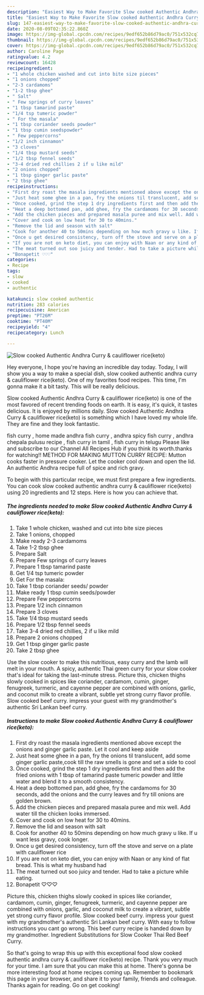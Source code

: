 ```yaml
---
description: "Easiest Way to Make Favorite Slow cooked Authentic Andhra Curry &amp;amp; cauliflower rice(keto)"
title: "Easiest Way to Make Favorite Slow cooked Authentic Andhra Curry &amp;amp; cauliflower rice(keto)"
slug: 147-easiest-way-to-make-favorite-slow-cooked-authentic-andhra-curry-and-amp-cauliflower-riceketo
date: 2020-08-09T02:35:22.860Z
image: https://img-global.cpcdn.com/recipes/9edf652b86d79ac0/751x532cq70/slow-cooked-authentic-andhra-curry-cauliflower-riceketo-recipe-main-photo.jpg
thumbnail: https://img-global.cpcdn.com/recipes/9edf652b86d79ac0/751x532cq70/slow-cooked-authentic-andhra-curry-cauliflower-riceketo-recipe-main-photo.jpg
cover: https://img-global.cpcdn.com/recipes/9edf652b86d79ac0/751x532cq70/slow-cooked-authentic-andhra-curry-cauliflower-riceketo-recipe-main-photo.jpg
author: Caroline Page
ratingvalue: 4.2
reviewcount: 16428
recipeingredient:
- "1 whole chicken washed and cut into bite size pieces"
- "1 onions chopped"
- "2-3 cardamoms"
- "1-2 tbsp ghee"
- " Salt"
- " Few springs of curry leaves"
- "1 tbsp tamarind paste"
- "1/4 tsp tumeric powder"
- " For the masala"
- "1 tbsp coriander seeds powder"
- "1 tbsp cumin seedspowder"
- " Few peppercorns"
- "1/2 inch cinnamon"
- "3 cloves"
- "1/4 tbsp mustard seeds"
- "1/2 tbsp fennel seeds"
- "3-4 dried red chillies 2 if u like mild"
- "2 onions chopped"
- "1 tbsp ginger garlic paste"
- "2 tbsp ghee"
recipeinstructions:
- "First dry roast the masala ingredients mentioned above except the onions and ginger garlic paste. Let it cool and keep aside"
- "Just heat some ghee in a pan, fry the onions til translucent, add some ginger garlic paste,cook till the raw smells is gone and set a side to cool"
- "Once cooked, grind the step 1 dry ingredients first and then add the fried onions with 1 tbsp of tamarind paste tumeric powder and little water and blend it to a smooth consistency."
- "Heat a deep bottomed pan, add ghee, fry the cardamoms for 30 seconds, add the onions and the curry leaves and fry till onions are golden brown."
- "Add the chicken pieces and prepared masala puree and mix well. Add water till the chicken looks immersed."
- "Cover and cook on low heat for 30 to 40mins."
- "Remove the lid and season with salt"
- "Cook for another 40 to 50mins depending on how much gravy u like. If u want less gravy, cook longer."
- "Once u get desired consistency, turn off the stove and serve on a plate with cauliflower rice"
- "If you are not on keto diet, you can enjoy with Naan or any kind of flat bread. This is what my husband had"
- "The meat turned out soo juicy and tender. Had to take a picture while eating."
- "Bonapetit ♡♡♡"
categories:
- Recipe
tags:
- slow
- cooked
- authentic

katakunci: slow cooked authentic 
nutrition: 283 calories
recipecuisine: American
preptime: "PT26M"
cooktime: "PT40M"
recipeyield: "4"
recipecategory: Lunch

---
```



![Slow cooked Authentic Andhra Curry &amp; cauliflower rice(keto)](https://img-global.cpcdn.com/recipes/9edf652b86d79ac0/751x532cq70/slow-cooked-authentic-andhra-curry-cauliflower-riceketo-recipe-main-photo.jpg)

Hey everyone, I hope you're having an incredible day today. Today, I will show you a way to make a special dish, slow cooked authentic andhra curry &amp; cauliflower rice(keto). One of my favorites food recipes. This time, I'm gonna make it a bit tasty. This will be really delicious.

Slow cooked Authentic Andhra Curry &amp; cauliflower rice(keto) is one of the most favored of recent trending foods on earth. It is easy, it's quick, it tastes delicious. It is enjoyed by millions daily. Slow cooked Authentic Andhra Curry &amp; cauliflower rice(keto) is something which I have loved my whole life. They are fine and they look fantastic.

fish curry , home made andhra fish curry , andhra spicy fish curry , andhra chepala pulusu recipe , fish curry in tamil , fish curry in telugu Please like and subscribe to our Channel All Recipes Hub if you think its worth.thanks for watching!! METHOD FOR MAKING MUTTON CURRY RECIPE: Mutton cooks faster in pressure cooker. Let the cooker cool down and open the lid. An authentic Andhra recipe full of spice and rich gravy.


To begin with this particular recipe, we must first prepare a few ingredients. You can cook slow cooked authentic andhra curry &amp; cauliflower rice(keto) using 20 ingredients and 12 steps. Here is how you can achieve that.

<!--inarticleads1-->

##### The ingredients needed to make Slow cooked Authentic Andhra Curry &amp; cauliflower rice(keto):

1. Take 1 whole chicken, washed and cut into bite size pieces
1. Take 1 onions, chopped
1. Make ready 2-3 cardamoms
1. Take 1-2 tbsp ghee
1. Prepare  Salt
1. Prepare  Few springs of curry leaves
1. Prepare 1 tbsp tamarind paste
1. Get 1/4 tsp tumeric powder
1. Get  For the masala:
1. Take 1 tbsp coriander seeds/ powder
1. Make ready 1 tbsp cumin seeds/powder
1. Prepare  Few peppercorns
1. Prepare 1/2 inch cinnamon
1. Prepare 3 cloves
1. Take 1/4 tbsp mustard seeds
1. Prepare 1/2 tbsp fennel seeds
1. Take 3-4 dried red chillies, 2 if u like mild
1. Prepare 2 onions chopped
1. Get 1 tbsp ginger garlic paste
1. Take 2 tbsp ghee


Use the slow cooker to make this nutritious, easy curry and the lamb will melt in your mouth. A spicy, authentic Thai green curry for your slow cooker that&#39;s ideal for taking the last-minute stress. Picture this, chicken thighs slowly cooked in spices like coriander, cardamom, cumin, ginger, fenugreek, turmeric, and cayenne pepper are combined with onions, garlic, and coconut milk to create a vibrant, subtle yet strong curry flavor profile. Slow cooked beef curry. impress your guest with my grandmother&#39;s authentic Sri Lankan beef curry. 

<!--inarticleads2-->

##### Instructions to make Slow cooked Authentic Andhra Curry &amp; cauliflower rice(keto):

1. First dry roast the masala ingredients mentioned above except the onions and ginger garlic paste. Let it cool and keep aside
1. Just heat some ghee in a pan, fry the onions til translucent, add some ginger garlic paste,cook till the raw smells is gone and set a side to cool
1. Once cooked, grind the step 1 dry ingredients first and then add the fried onions with 1 tbsp of tamarind paste tumeric powder and little water and blend it to a smooth consistency.
1. Heat a deep bottomed pan, add ghee, fry the cardamoms for 30 seconds, add the onions and the curry leaves and fry till onions are golden brown.
1. Add the chicken pieces and prepared masala puree and mix well. Add water till the chicken looks immersed.
1. Cover and cook on low heat for 30 to 40mins.
1. Remove the lid and season with salt
1. Cook for another 40 to 50mins depending on how much gravy u like. If u want less gravy, cook longer.
1. Once u get desired consistency, turn off the stove and serve on a plate with cauliflower rice
1. If you are not on keto diet, you can enjoy with Naan or any kind of flat bread. This is what my husband had
1. The meat turned out soo juicy and tender. Had to take a picture while eating.
1. Bonapetit ♡♡♡


Picture this, chicken thighs slowly cooked in spices like coriander, cardamom, cumin, ginger, fenugreek, turmeric, and cayenne pepper are combined with onions, garlic, and coconut milk to create a vibrant, subtle yet strong curry flavor profile. Slow cooked beef curry. impress your guest with my grandmother&#39;s authentic Sri Lankan beef curry. With easy to follow instructions you cant go wrong. This beef curry recipe is handed down by my grandmother. Ingredient Substitutions for Slow Cooker Thai Red Beef Curry. 

So that's going to wrap this up with this exceptional food slow cooked authentic andhra curry &amp; cauliflower rice(keto) recipe. Thank you very much for your time. I am sure that you can make this at home. There's gonna be more interesting food at home recipes coming up. Remember to bookmark this page in your browser, and share it to your family, friends and colleague. Thanks again for reading. Go on get cooking!

